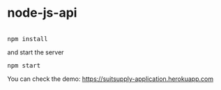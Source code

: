 # node-js-api

<pre>

npm install
</pre>

and start the server

<pre>
npm start
</pre>


You can check the demo: https://suitsupply-application.herokuapp.com
